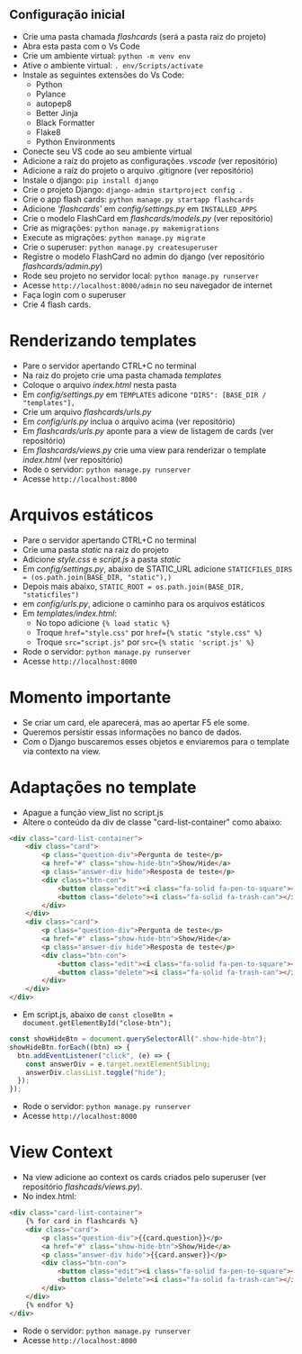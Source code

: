 ## Configuração inicial

- Crie uma pasta chamada *flashcards* (será a pasta raiz do projeto)
- Abra esta pasta com o Vs Code
- Crie um ambiente virtual: `python -m venv env`
- Ative o ambiente virtual: `. env/Scripts/activate`
- Instale as seguintes extensões do Vs Code:
    - Python
    - Pylance
    - autopep8
    - Better Jinja
    - Black Formatter
    - Flake8
    - Python Environments
- Conecte seu VS code ao seu ambiente virtual
- Adicione a raíz do projeto as configurações *.vscode* (ver repositório)
- Adicione a raíz do projeto o arquivo .gitignore (ver repositório)
- Instale o django: `pip install django`
- Crie o projeto Django: `django-admin startproject config .`
- Crie o app flash cards: `python manage.py startapp flashcards`
- Adicione *'flashcards'* em *config/settings.py* em `INSTALLED_APPS`
- Crie o modelo FlashCard em *flashcards/models.py* (ver repositório)
- Crie as migrações: `python manage.py makemigrations`
- Execute as migrações: `python manage.py migrate`
- Crie o superuser: `python manage.py createsuperuser`
- Registre o modelo FlashCard no admin do django (ver repositório *flashcards/admin.py*)
- Rode seu projeto no servidor local: `python manage.py runserver`
- Acesse `http://localhost:8000/admin` no seu navegador de internet
- Faça login com o superuser
- Crie 4 flash cards.

# Renderizando templates

- Pare o servidor apertando CTRL+C no terminal
- Na raiz do projeto crie uma pasta chamada *templates*
- Coloque o arquivo *index.html* nesta pasta
- Em *config/settings.py* em `TEMPLATES` adicone `"DIRS": [BASE_DIR / "templates"],`
- Crie um arquivo *flashcards/urls.py*
- Em *config/urls.py* inclua o arquivo acima (ver repositório)
- Em *flashcards/urls.py* aponte para a view de listagem de cards (ver repositório)
- Em *flashcards/views.py* crie uma view para renderizar o template *index.html* (ver repositório)
- Rode o servidor: `python manage.py runserver`
- Acesse `http://localhost:8000`

# Arquivos estáticos

- Pare o servidor apertando CTRL+C no terminal
- Crie uma pasta *static* na raiz do projeto
- Adicione *style.css* e *script.js* a pasta *static*
- Em *config/settings.py*, abaixo de STATIC_URL adicione `STATICFILES_DIRS = (os.path.join(BASE_DIR, "static"),)`
- Depois mais abaixo, `STATIC_ROOT = os.path.join(BASE_DIR, "staticfiles")`
- em *config/urls.py*, adicione o caminho para os arquivos estáticos
- Em *templates/index.html*:
    - No topo adicione `{% load static %}`
    - Troque `href="style.css"` por `href={% static "style.css" %}`
    - Troque `src="script.js"` por `src={% static 'script.js' %}`
- Rode o servidor: `python manage.py runserver`
- Acesse `http://localhost:8000`

# Momento importante

- Se criar um card, ele aparecerá, mas ao apertar F5 ele some. 
- Queremos persistir essas informações no banco de dados.
- Com o Django buscaremos esses objetos e enviaremos para o template via contexto na view.

# Adaptações no template

- Apague a função view_list no script.js
- Altere o conteúdo da div de classe "card-list-container" como abaixo:
```html
<div class="card-list-container">
    <div class="card">
        <p class="question-div">Pergunta de teste</p>
        <a href="#" class="show-hide-btn">Show/Hide</a>
        <p class="answer-div hide">Resposta de teste</p>
        <div class="btn-con">
            <button class="edit"><i class="fa-solid fa-pen-to-square"></i></button>
            <button class="delete"><i class="fa-solid fa-trash-can"></i></button>
        </div>
    </div>
    <div class="card">
        <p class="question-div">Pergunta de teste</p>
        <a href="#" class="show-hide-btn">Show/Hide</a>
        <p class="answer-div hide">Resposta de teste</p>
        <div class="btn-con">
            <button class="edit"><i class="fa-solid fa-pen-to-square"></i></button>
            <button class="delete"><i class="fa-solid fa-trash-can"></i></button>
        </div>
    </div>
</div>
```
- Em script.js, abaixo de `const closeBtn = document.getElementById("close-btn");`
```js
const showHideBtn = document.querySelectorAll(".show-hide-btn");
showHideBtn.forEach((btn) => {
  btn.addEventListener("click", (e) => {
    const answerDiv = e.target.nextElementSibling;
    answerDiv.classList.toggle("hide");
  });
});
```
- Rode o servidor: `python manage.py runserver`
- Acesse `http://localhost:8000`

# View Context

- Na view adicione ao context os cards criados pelo superuser (ver repositório *flashcads/views.py*).
- No index.html:
```html
<div class="card-list-container">
    {% for card in flashcards %}
    <div class="card">
        <p class="question-div">{{card.question}}</p>
        <a href="#" class="show-hide-btn">Show/Hide</a>
        <p class="answer-div hide">{{card.answer}}</p>
        <div class="btn-con">
            <button class="edit"><i class="fa-solid fa-pen-to-square"></i></button>
            <button class="delete"><i class="fa-solid fa-trash-can"></i></button>
        </div>
    </div>
    {% endfor %}
</div>
```
- Rode o servidor: `python manage.py runserver`
- Acesse `http://localhost:8000`